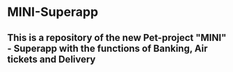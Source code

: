 # MINI-Superapp

## This is a repository of the new Pet-project "MINI" - Superapp with the functions of Banking, Air tickets and Delivery
